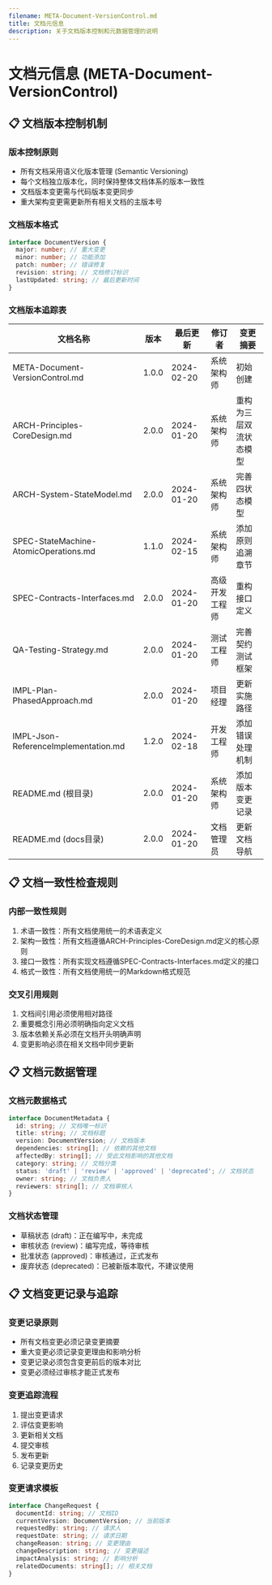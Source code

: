 ```yaml
---
filename: META-Document-VersionControl.md
title: 文档元信息
description: 关于文档版本控制和元数据管理的说明
---
```

# 文档元信息 (META-Document-VersionControl)

## 📋 文档版本控制机制

### 版本控制原则
- 所有文档采用语义化版本管理 (Semantic Versioning)
- 每个文档独立版本化，同时保持整体文档体系的版本一致性
- 文档版本变更需与代码版本变更同步
- 重大架构变更需更新所有相关文档的主版本号

### 文档版本格式
```typescript
interface DocumentVersion {
  major: number; // 重大变更
  minor: number; // 功能添加
  patch: number; // 错误修复
  revision: string; // 文档修订标识
  lastUpdated: string; // 最后更新时间
}
```

### 文档版本追踪表
| 文档名称 | 版本 | 最后更新 | 修订者 | 变更摘要 |
|---------|------|---------|--------|---------|
| META-Document-VersionControl.md | 1.0.0 | 2024-02-20 | 系统架构师 | 初始创建 |
| ARCH-Principles-CoreDesign.md | 2.0.0 | 2024-01-20 | 系统架构师 | 重构为三层双流状态模型 |
| ARCH-System-StateModel.md | 2.0.0 | 2024-01-20 | 系统架构师 | 完善四状态模型 |
| SPEC-StateMachine-AtomicOperations.md | 1.1.0 | 2024-02-15 | 系统架构师 | 添加原则追溯章节 |
| SPEC-Contracts-Interfaces.md | 2.0.0 | 2024-01-20 | 高级开发工程师 | 重构接口定义 |
| QA-Testing-Strategy.md | 2.0.0 | 2024-01-20 | 测试工程师 | 完善契约测试框架 |
| IMPL-Plan-PhasedApproach.md | 2.0.0 | 2024-01-20 | 项目经理 | 更新实施路径 |
| IMPL-Json-ReferenceImplementation.md | 1.2.0 | 2024-02-18 | 开发工程师 | 添加错误处理机制 |
| README.md (根目录) | 2.0.0 | 2024-01-20 | 系统架构师 | 添加版本变更记录 |
| README.md (docs目录) | 2.0.0 | 2024-01-20 | 文档管理员 | 更新文档导航 |

## 📋 文档一致性检查规则

### 内部一致性规则
1. 术语一致性：所有文档使用统一的术语表定义
2. 架构一致性：所有文档遵循ARCH-Principles-CoreDesign.md定义的核心原则
3. 接口一致性：所有实现文档遵循SPEC-Contracts-Interfaces.md定义的接口
4. 格式一致性：所有文档使用统一的Markdown格式规范

### 交叉引用规则
1. 文档间引用必须使用相对路径
2. 重要概念引用必须明确指向定义文档
3. 版本依赖关系必须在文档开头明确声明
4. 变更影响必须在相关文档中同步更新

## 📋 文档元数据管理

### 文档元数据格式
```typescript
interface DocumentMetadata {
  id: string; // 文档唯一标识
  title: string; // 文档标题
  version: DocumentVersion; // 文档版本
  dependencies: string[]; // 依赖的其他文档
  affectedBy: string[]; // 受此文档影响的其他文档
  category: string; // 文档分类
  status: 'draft' | 'review' | 'approved' | 'deprecated'; // 文档状态
  owner: string; // 文档负责人
  reviewers: string[]; // 文档审核人
}
```

### 文档状态管理
- 草稿状态 (draft)：正在编写中，未完成
- 审核状态 (review)：编写完成，等待审核
- 批准状态 (approved)：审核通过，正式发布
- 废弃状态 (deprecated)：已被新版本取代，不建议使用

## 📋 文档变更记录与追踪

### 变更记录原则
- 所有文档变更必须记录变更摘要
- 重大变更必须记录变更理由和影响分析
- 变更记录必须包含变更前后的版本对比
- 变更必须经过审核才能正式发布

### 变更追踪流程
1. 提出变更请求
2. 评估变更影响
3. 更新相关文档
4. 提交审核
5. 发布更新
6. 记录变更历史

### 变更请求模板
```typescript
interface ChangeRequest {
  documentId: string; // 文档ID
  currentVersion: DocumentVersion; // 当前版本
  requestedBy: string; // 请求人
  requestDate: string; // 请求日期
  changeReason: string; // 变更理由
  changeDescription: string; // 变更描述
  impactAnalysis: string; // 影响分析
  relatedDocuments: string[]; // 相关文档
}
```